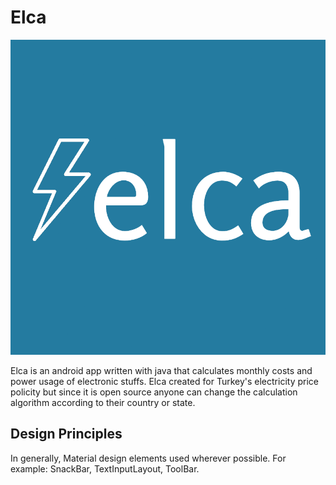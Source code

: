 # Elca

![Elca icon](assets/elca-icon.png)

Elca is an android app written with java that calculates monthly costs and power usage of electronic stuffs. Elca created for Turkey's electricity price policity but since it is open source anyone can change the calculation algorithm according to their country or state. 


## Design Principles

In generally, Material design elements used wherever possible. For example: SnackBar, TextInputLayout, ToolBar.
